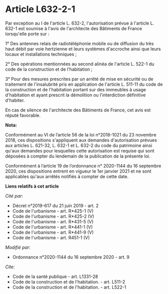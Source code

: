 # Article L632-2-1

Par exception au I de l'article L. 632-2, l'autorisation prévue à l'article L. 632-1 est soumise à l'avis de l'architecte des
Bâtiments de France lorsqu'elle porte sur :

1° Des antennes relais de radiotéléphonie mobile ou de diffusion du très haut débit par voie hertzienne et leurs systèmes
d'accroche ainsi que leurs locaux et installations techniques ;

2° Des opérations mentionnées au second alinéa de l'article L. 522-1 du code de la construction et de l'habitation ;

3° Pour des mesures prescrites par un arrêté de mise en sécurité ou de traitement de l'insalubrité pris en application de
l'article L. 511-11 du code de la construction et de l'habitation portant sur des immeubles à usage d'habitation et ayant
prescrit la démolition ou l'interdiction définitive d'habiter.

En cas de silence de l'architecte des Bâtiments de France, cet avis est réputé favorable.

**Nota:**

Conformément au VI de l’article 56 de la loi n°2018-1021 du 23 novembre 2018, ces dispositions s'appliquent aux demandes
d'autorisation prévues aux articles L. 621-32, L. 632-1 et L. 632-2 du code du patrimoine ainsi qu'aux demandes pour
lesquelles cette autorisation est requise qui sont déposées à compter du lendemain de la publication de la présente loi.

Conformément à l’article 19 de l’ordonnance n° 2020-1144 du 16 septembre 2020, ces dispositions entrent en vigueur le 1er
janvier 2021 et ne sont applicables qu'aux arrêtés notifiés à compter de cette date.

**Liens relatifs à cet article**

_Cité par_:

  - Décret n°2019-617 du 21 juin 2019 - art. 2
  - Code de l'urbanisme - art. R*425-1 (V)
  - Code de l'urbanisme - art. R*425-2 (V)
  - Code de l'urbanisme - art. R*431-5 (V)
  - Code de l'urbanisme - art. R*441-1 (V)
  - Code de l'urbanisme - art. R*441-9 (V)
  - Code de l'urbanisme - art. R451-1 (V)

_Modifié par_:

  - Ordonnance n°2020-1144 du 16 septembre 2020 - art. 9

_Cite_:

  - Code de la santé publique - art. L1331-28
  - Code de la construction et de l'habitation. - art. L511-2
  - Code de la construction et de l'habitation. - art. L522-1
